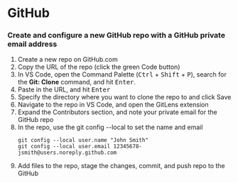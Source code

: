 # GitHub

### Create and configure a new GitHub repo with a GitHub private email address
1. Create a new repo on GitHub.com
2. Copy the URL of the repo (click the green Code button)
3. In VS Code, open the Command Palette (<kbd>Ctrl</kbd> + <kbd>Shift</kbd> + <kbd>P</kbd>), search for the **Git: Clone** command, and hit <kbd>Enter</kbd>.
4. Paste in the URL, and hit <kbd>Enter</kbd>
5. Specify the directory where you want to clone the repo to and click Save
6. Navigate to the repo in VS Code, and open the GitLens extension
7. Expand the Contributors section, and note your private email for the GitHub repo
8. In the repo, use the git config --local to set the name and email
   ```
   git config --local user.name "John Smith"
   git config --local user.email 12345678-jsmith@users.noreply.github.com
   ```
9.  Add files to the repo, stage the changes, commit, and push repo to the GitHub